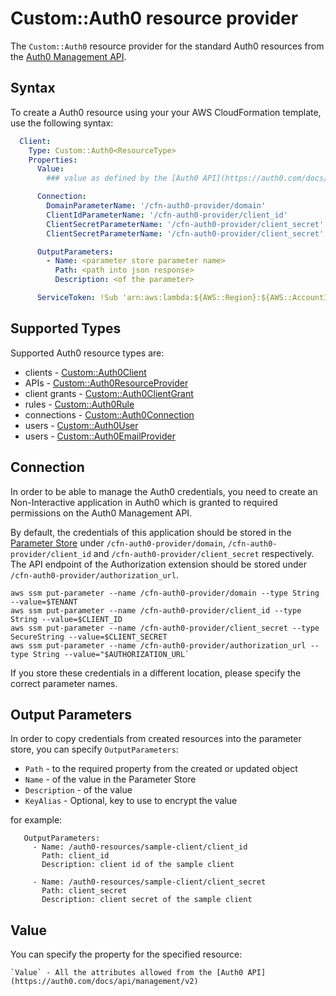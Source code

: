 # Custom::Auth0 resource provider
The `Custom::Auth0` resource provider for the standard Auth0 resources from the [Auth0 Management API](https://auth0.com/docs/api/management/v2).

## Syntax
To create a Auth0 resource using your your AWS CloudFormation template, use the following syntax:

```yaml
  Client:
    Type: Custom::Auth0<ResourceType> 
    Properties:
      Value:
        ### value as defined by the [Auth0 API](https://auth0.com/docs/api/management/v2)

      Connection:
        DomainParameterName: '/cfn-auth0-provider/domain'
        ClientIdParameterName: '/cfn-auth0-provider/client_id'
        ClientSecretParameterName: '/cfn-auth0-provider/client_secret'
        ClientSecretParameterName: '/cfn-auth0-provider/client_secret'

      OutputParameters:
        - Name: <parameter store parameter name>
          Path: <path into json response>
          Description: <of the parameter>

      ServiceToken: !Sub 'arn:aws:lambda:${AWS::Region}:${AWS::AccountId}:function:cfn-auth0-provider'
```

## Supported Types
Supported Auth0 resource types are:

- clients - [Custom::Auth0Client](client.md)
- APIs - [Custom::Auth0ResourceProvider](resource-provider.md)
- client grants - [Custom::Auth0ClientGrant](client-grant.md)
- rules - [Custom::Auth0Rule](rule.md)
- connections - [Custom::Auth0Connection](connection.md)
- users - [Custom::Auth0User](user.md)
- users - [Custom::Auth0EmailProvider](email-provider.md)

## Connection
In order to be able to manage the Auth0 credentials, you need to create an Non-Interactive application
in Auth0 which is granted to required permissions on the Auth0 Management API. 

By default, the credentials of this application should be stored in the 
[Parameter Store](https://docs.aws.amazon.com/systems-manager/latest/userguide/systems-manager-paramstore.html) under 
`/cfn-auth0-provider/domain`, `/cfn-auth0-provider/client_id` and `/cfn-auth0-provider/client_secret`
respectively. The API endpoint of the Authorization extension should be stored under `/cfn-auth0-provider/authorization_url`.

```
aws ssm put-parameter --name /cfn-auth0-provider/domain --type String --value=$TENANT
aws ssm put-parameter --name /cfn-auth0-provider/client_id --type String --value=$CLIENT_ID
aws ssm put-parameter --name /cfn-auth0-provider/client_secret --type SecureString --value=$CLIENT_SECRET
aws ssm put-parameter --name /cfn-auth0-provider/authorization_url --type String --value="$AUTHORIZATION_URL`
```

If you store these credentials in a different location, please specify the correct parameter names.


## Output Parameters
In order to copy credentials from created resources into the parameter store, you can specify `OutputParameters`:

- `Path` - to the required property from the created or updated object
- `Name` - of the value in the Parameter Store
- `Description` - of the value
- `KeyAlias` - Optional, key to use to encrypt the value

for example:

```
   OutputParameters:
     - Name: /auth0-resources/sample-client/client_id
       Path: client_id
       Description: client id of the sample client

     - Name: /auth0-resources/sample-client/client_secret
       Path: client_secret
       Description: client secret of the sample client
```

## Value
You can specify the property for the specified resource:

    `Value` - All the attributes allowed from the [Auth0 API](https://auth0.com/docs/api/management/v2)


